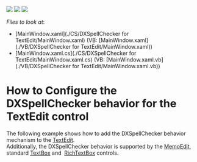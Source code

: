 <!-- default badges list -->
![](https://img.shields.io/endpoint?url=https://codecentral.devexpress.com/api/v1/VersionRange/128608207/17.2.3%2B)
[![](https://img.shields.io/badge/Open_in_DevExpress_Support_Center-FF7200?style=flat-square&logo=DevExpress&logoColor=white)](https://supportcenter.devexpress.com/ticket/details/T572386)
[![](https://img.shields.io/badge/📖_How_to_use_DevExpress_Examples-e9f6fc?style=flat-square)](https://docs.devexpress.com/GeneralInformation/403183)
<!-- default badges end -->
<!-- default file list -->
*Files to look at*:

* [MainWindow.xaml](./CS/DXSpellChecker for TextEdit/MainWindow.xaml) (VB: [MainWindow.xaml](./VB/DXSpellChecker for TextEdit/MainWindow.xaml))
* [MainWindow.xaml.cs](./CS/DXSpellChecker for TextEdit/MainWindow.xaml.cs) (VB: [MainWindow.xaml.vb](./VB/DXSpellChecker for TextEdit/MainWindow.xaml.vb))
<!-- default file list end -->
# How to Configure the DXSpellChecker behavior for the TextEdit control


The following example shows how to add the DXSpellChecker behavior mechanism to the <a href="https://documentation.devexpress.com/WPF/DevExpress.Xpf.Editors.TextEdit.class">TextEdit</a>. <br>Additionally, the DXSpellChecker behavior is supported by the <a href="https://documentation.devexpress.com/WindowsForms/DevExpress.XtraEditors.MemoEdit.class">MemoEdit</a>, standard <a href="https://www.google.ru/url?sa=t&rct=j&q=&esrc=s&source=web&cd=13&ved=0ahUKEwjr4P2eoqLXAhXiQpoKHS3MClIQFgheMAw&url=https%3A%2F%2Fmsdn.microsoft.com%2Fen-us%2Flibrary%2Fsystem.windows.controls.textbox(v%3Dvs.110).aspx&usg=AOvVaw3jc0KP60zAhRNBEvYZDi3S">TextBox</a> and  <a href="https://msdn.microsoft.com/en-us/library/system.windows.controls.richtextbox(v=vs.110).aspx">RichTextBox</a> controls.<br><br>

<br/>


